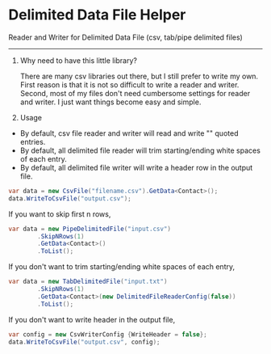 # Delimited Data File HelperReader and Writer for Delimited Data File (csv, tab/pipe delimited files)------1. Why need to have this little library?     There are many csv libraries out there, but I still prefer to write my own. First reason is that it is not so difficult to write a reader and writer. Second, most of my files don't need cumbersome settings for reader and writer. I just want things become easy and simple.2. Usage  * By default, csv file reader and writer will read and write "" quoted entries.   * By default, all delimited file reader will trim starting/ending white spaces of each entry.  * By default, all delimited file writer will write a header row in the output file. ``` c#var data = new CsvFile("filename.csv").GetData<Contact>();data.WriteToCsvFile("output.csv");```If you want to skip first n rows,``` c#var data = new PipeDelimitedFile("input.csv")		.SkipNRows(1)		.GetData<Contact>()		.ToList();```If you don't want to trim starting/ending white spaces of each entry,``` c#var data = new TabDelimitedFile("input.txt")		.SkipNRows(1)		.GetData<Contact>(new DelimitedFileReaderConfig(false))		.ToList();```If you don't want to write header in the output file,``` c#var config = new CsvWriterConfig {WriteHeader = false};data.WriteToCsvFile("output.csv", config);```